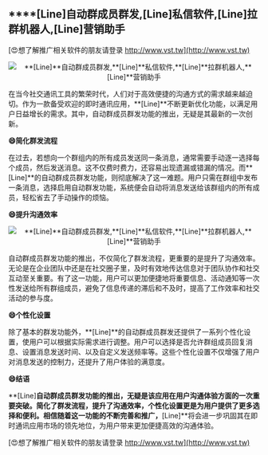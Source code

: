## ****[Line]**自动群成员群发,**[Line]**私信软件,**[Line]**拉群机器人,**[Line]**营销助手**

[😍想了解推广相关软件的朋友请登录 http://www.vst.tw](http://www.vst.tw)

 <center><img src="https://vst.tw/MP4/tuiguang/png/1.png" alt="**[Line]**自动群成员群发,**[Line]**私信软件,**[Line]**拉群机器人,**[Line]**营销助手"></center>

在当今社交通讯工具的繁荣时代，人们对于高效便捷的沟通方式的需求越来越迫切。作为一款备受欢迎的即时通讯应用，**[Line]**不断更新优化功能，以满足用户日益增长的需求。其中，自动群成员群发功能的推出，无疑是其最新的一次创新。

**😄简化群发流程**

在过去，若想向一个群组内的所有成员发送同一条消息，通常需要手动逐一选择每个成员，然后发送消息。这不仅费时费力，还容易出现遗漏或错漏的情况。而**[Line]**的自动群成员群发功能，则彻底解决了这一难题。用户只需在群组中发布一条消息，选择启用自动群发功能，系统便会自动将消息发送给该群组内的所有成员，轻松省去了手动操作的烦恼。

**😄提升沟通效率**

 <center><img src="https://vst.tw/MP4/tuiguang/png/7.png" alt="**[Line]**自动群成员群发,**[Line]**私信软件,**[Line]**拉群机器人,**[Line]**营销助手"></center>

自动群成员群发功能的推出，不仅简化了群发流程，更重要的是提升了沟通效率。无论是在企业团队中还是在社交圈子里，及时有效地传达信息对于团队协作和社交互动至关重要。有了这一功能，用户可以更加便捷地将重要信息、活动通知等一次性发送给所有群组成员，避免了信息传递的滞后和不及时，提高了工作效率和社交活动的参与度。

**😄个性化设置**

除了基本的群发功能外，**[Line]**的自动群成员群发还提供了一系列个性化设置，使用户可以根据实际需求进行调整。用户可以选择是否允许群组成员回复消息、设置消息发送时间、以及自定义发送频率等。这些个性化设置不仅增强了用户对消息发送的控制力，还提升了用户体验的满意度。

**😄结语**

**[Line]**自动群成员群发功能的推出，无疑是该应用在用户沟通体验方面的一次重要突破。简化了群发流程，提升了沟通效率，个性化设置更是为用户提供了更多选择和便利。相信随着这一功能的不断完善和推广，**[Line]**将会进一步巩固其在即时通讯应用市场的领先地位，为用户带来更加便捷高效的沟通体验。

[😍想了解推广相关软件的朋友请登录 http://www.vst.tw](http://www.vst.tw)



